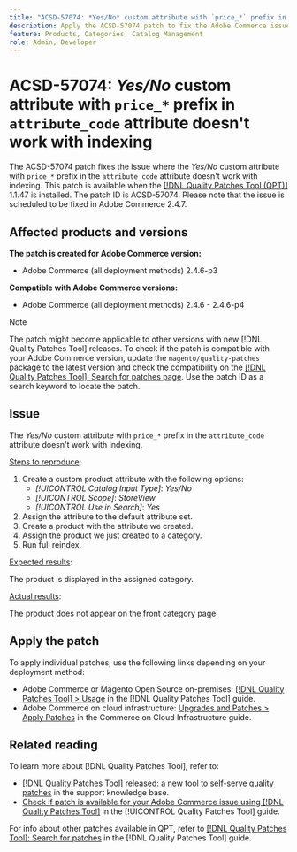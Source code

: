 ```yaml
---
title: "ACSD-57074: *Yes/No* custom attribute with `price_*` prefix in `attribute_code` attribute doesn't work with indexing"
description: Apply the ACSD-57074 patch to fix the Adobe Commerce issue where the *Yes/No* custom attribute with `price_*` prefix in the `attribute_code` attribute doesn't work with indexing.
feature: Products, Categories, Catalog Management
role: Admin, Developer
---
```

# ACSD-57074: *Yes/No* custom attribute with `price_*` prefix in `attribute_code` attribute doesn't work with indexing

The ACSD-57074 patch fixes the issue where the *Yes/No* custom attribute with `price_*` prefix in the `attribute_code` attribute doesn't work with indexing. This patch is available when the [[!DNL Quality Patches Tool (QPT)]](https://experienceleague.adobe.com/en/docs/commerce-knowledge-base/kb/announcements/commerce-announcements/magento-quality-patches-released-new-tool-to-self-serve-quality-patches) 1.1.47 is installed. The patch ID is ACSD-57074. Please note that the issue is scheduled to be fixed in Adobe Commerce 2.4.7.

## Affected products and versions

**The patch is created for Adobe Commerce version:**

* Adobe Commerce (all deployment methods) 2.4.6-p3

**Compatible with Adobe Commerce versions:**

* Adobe Commerce (all deployment methods) 2.4.6 - 2.4.6-p4

>[!NOTE]
>
>The patch might become applicable to other versions with new [!DNL Quality Patches Tool] releases. To check if the patch is compatible with your Adobe Commerce version, update the `magento/quality-patches` package to the latest version and check the compatibility on the [[!DNL Quality Patches Tool]: Search for patches page](https://experienceleague.adobe.com/tools/commerce-quality-patches/index.html). Use the patch ID as a search keyword to locate the patch.

## Issue

The *Yes/No* custom attribute with `price_*` prefix in the `attribute_code` attribute doesn't work with indexing.

<u>Steps to reproduce</u>:

1. Create a custom product attribute with the following options:
    * *[!UICONTROL Catalog Input Type]*: *Yes/No*
    * *[!UICONTROL Scope]*: *StoreView*
    * *[!UICONTROL Use in Search]*: *Yes*
1. Assign the attribute to the default attribute set.
1. Create a product with the attribute we created.
1. Assign the product we just created to a category.
1. Run full reindex.

<u>Expected results</u>:

The product is displayed in the assigned category.

<u>Actual results</u>:

The product does not appear on the front category page.

## Apply the patch

To apply individual patches, use the following links depending on your deployment method:

* Adobe Commerce or Magento Open Source on-premises: [[!DNL Quality Patches Tool] > Usage](https://experienceleague.adobe.com/docs/commerce-operations/tools/quality-patches-tool/usage.html) in the [!DNL Quality Patches Tool] guide.
* Adobe Commerce on cloud infrastructure: [Upgrades and Patches > Apply Patches](https://experienceleague.adobe.com/docs/commerce-cloud-service/user-guide/develop/upgrade/apply-patches.html) in the Commerce on Cloud Infrastructure guide.

## Related reading

To learn more about [!DNL Quality Patches Tool], refer to:

* [[!DNL Quality Patches Tool] released: a new tool to self-serve quality patches](https://experienceleague.adobe.com/en/docs/commerce-knowledge-base/kb/announcements/commerce-announcements/magento-quality-patches-released-new-tool-to-self-serve-quality-patches) in the support knowledge base.
* [Check if patch is available for your Adobe Commerce issue using [!DNL Quality Patches Tool]](/help/tools/quality-patches-tool/patches-available-in-qpt/check-patch-for-magento-issue-with-magento-quality-patches.md) in the [!UICONTROL Quality Patches Tool] guide.


For info about other patches available in QPT, refer to [[!DNL Quality Patches Tool]: Search for patches](https://experienceleague.adobe.com/tools/commerce-quality-patches/index.html) in the [!DNL Quality Patches Tool] guide.
